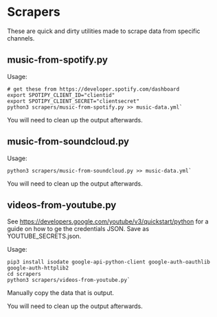 # Scrapers

These are quick and dirty utilities made to scrape data from specific channels.

## music-from-spotify.py

Usage:

```shell
# get these from https://developer.spotify.com/dashboard
export SPOTIPY_CLIENT_ID="clientid"
export SPOTIPY_CLIENT_SECRET="clientsecret"
python3 scrapers/music-from-spotify.py >> music-data.yml`
```

You will need to clean up the output afterwards.

## music-from-soundcloud.py

Usage:

```shell
python3 scrapers/music-from-soundcloud.py >> music-data.yml`
```

You will need to clean up the output afterwards.

## videos-from-youtube.py

See https://developers.google.com/youtube/v3/quickstart/python for a guide on how to ge the credentials JSON. Save as YOUTUBE_SECRETS.json.

Usage:

```shell
pip3 install isodate google-api-python-client google-auth-oauthlib google-auth-httplib2
cd scrapers
python3 scrapers/videos-from-youtube.py`
```

Manually copy the data that is output.

You will need to clean up the output afterwards.
